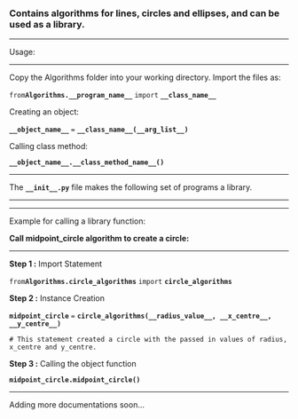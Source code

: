 ### Contains algorithms for lines, circles and ellipses, and can be used as a library.
___
Usage:
___
Copy the Algorithms folder into your working directory.
Import the files as:

```from```**```Algorithms.__program_name__```** ```import``` **```__class_name__```**

Creating an object:

**```__object_name__```** ```=``` **```__class_name__(__arg_list__)```**

Calling class method:

**```__object_name__.__class_method_name__()```**
___
The **```__init__.py```** file makes the following set of programs a library.

___
___


Example for calling a library function:

**Call midpoint_circle algorithm to create a circle:**
___

**Step 1  :** Import Statement

```from```**```Algorithms.circle_algorithms```** ```import``` **```circle_algorithms```**

**Step 2  :** Instance Creation

**```midpoint_circle```** ```=``` **```circle_algorithms(__radius_value__, __x_centre__, __y_centre__)```**

```# This statement created a circle with the passed in values of radius, x_centre and y_centre.```

**Step 3  :** Calling the object function

**```midpoint_circle.midpoint_circle()```**

___


Adding more documentations soon...
